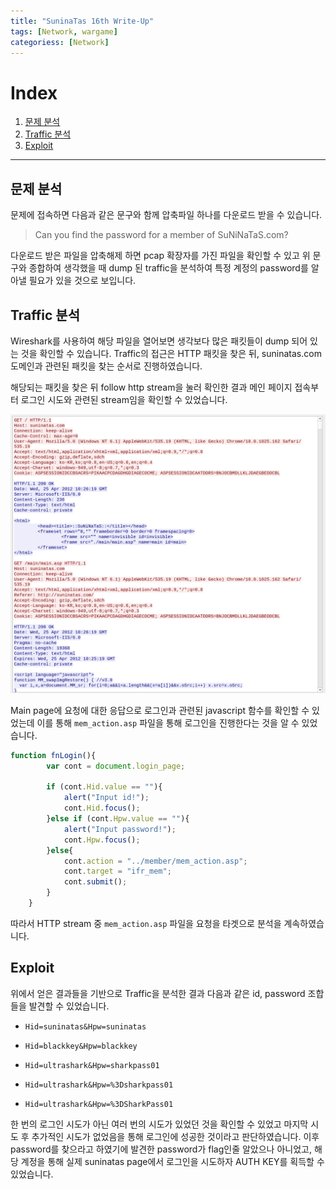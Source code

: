 ```yaml
---
title: "SuninaTas 16th Write-Up"
tags: [Network, wargame]
categoriess: [Network]
---
```


# Index

1. [문제 분석](#문제-분석)
2. [Traffic 분석](#traffic-분석)
3. [Exploit](#exploit)

* * *

## 문제 분석

문제에 접속하면 다음과 같은 문구와 함께 압축파일 하나를 다운로드 받을 수 있습니다.

> Can you find the password for a member of SuNiNaTaS.com?

다운로드 받은 파일을 압축해제 하면 pcap 확장자를 가진 파일을 확인할 수 있고 위 문구와 종합하여 생각했을 때 dump 된 traffic을 분석하여 특정 계정의 password를 알아낼 필요가 있을 것으로 보입니다.

## Traffic 분석

Wireshark를 사용하여 해당 파일을 열어보면 생각보다 많은 패킷들이 dump 되어 있는 것을 확인할 수 있습니다. Traffic의 접근은 HTTP 패킷을 찾은 뒤, suninatas.com 도메인과 관련된 패킷을 찾는 순서로 진행하였습니다.

해당되는 패킷을 찾은 뒤 follow http stream을 눌러 확인한 결과 메인 페이지 접속부터 로그인 시도와 관련된 stream임을 확인할 수 있었습니다.

![Suninatas_main_dump](https://github.com/Jun-Project-LAB/Jun-Project-LAB.github.io/blob/main/_image/suninatas_16_main.png?raw=true)

Main page에 요청에 대한 응답으로 로그인과 관련된 javascript 함수를 확인할 수 있었는데 이를 통해 `mem_action.asp` 파일을 통해 로그인을 진행한다는 것을 알 수 있었습니다.

```javascript
function fnLogin(){
		var cont = document.login_page;

		if (cont.Hid.value == ""){
			alert("Input id!");
			cont.Hid.focus();
		}else if (cont.Hpw.value == ""){
			alert("Input password!");
			cont.Hpw.focus();
		}else{
			cont.action = "../member/mem_action.asp";
			cont.target = "ifr_mem";
			cont.submit();
		}
	}
```

따라서 HTTP stream 중 `mem_action.asp` 파일을 요청을 타겟으로 분석을 계속하였습니다.

## Exploit

위에서 얻은 결과들을 기반으로 Traffic을 분석한 결과 다음과 같은 id, password 조합들을 발견할 수 있었습니다.

- `Hid=suninatas&Hpw=suninatas`

- `Hid=blackkey&Hpw=blackkey`

- `Hid=ultrashark&Hpw=sharkpass01`

- `Hid=ultrashark&Hpw=%3Dsharkpass01`

- `Hid=ultrashark&Hpw=%3DSharkPass01`

한 번의 로그인 시도가 아닌 여러 번의 시도가 있었던 것을 확인할 수 있었고 마지막 시도 후 추가적인 시도가 없었음을 통해 로그인에 성공한 것이라고 판단하였습니다. 이후 password를 찾으라고 하였기에 발견한 password가 flag인줄 알았으나 아니었고, 해당 계정을 통해 실제 suninatas page에서 로그인을 시도하자 AUTH KEY를 획득할 수 있었습니다.
